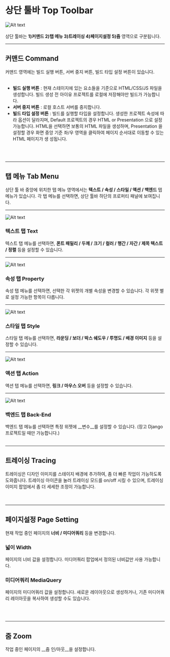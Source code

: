 # 상단 툴바 Top Toolbar
![Alt text](/img/top-toolbar.png)<br /><br />
상단 툴바는 __1)커맨드 2)탭 메뉴 3)트레이싱 4)페이지설정 5)줌__ 영역으로 구분됩니다.<br />

*****
## 커맨드 Command
커맨드 영역에는 빌드 실행 버튼, 서버 중지 버튼, 빌드 타입 설정 버튼이 있습니다.<br /><br />

* __빌드 실행 버튼__ : 현재 스테이지에 있는 요소들을 기준으로 HTML/CSS/JS 파일을 생성합니다. 빌드 생성 전 아이유 프로젝트를 로컬에 저장해야만 빌드가 가능합니다.<br />
* __서버 중지 버튼__ : 로컬 호스트 서버를 중지합니다.
* __빌드 타입 설정 버튼__ : 빌드를 실행할 타입을 설정합니다. 생성한 프로젝트 속성에 따라 옵션이 달라지며, Default 프로젝트의 경우 HTML or Presentation 으로 설정 가능합니다. HTML을 선택하면 보통의 HTML 파일을 생성하며, Presentation 을 설정할 경우 화면 중앙 기준 좌/우 영역을 클릭하여 페이지 순서대로 이동할 수 있는 HTML 페이지가 생
성됩니다.<br />


<br /><br />

*****
## 탭 메뉴 Tab Menu
상단 툴 바 중앙에 위치한 탭 메뉴 영역에서는 __텍스트 / 속성 / 스타일 / 액션 / 백엔드__ 탭 메뉴가 있습니다. 각 탭 메뉴를 선택하면, 상단 툴바 하단의 프로퍼티 패널에 보여집니다. <br />

*****
![Alt text](/img/tab-text.png)<br />
### 텍스트 탭 Text
텍스트 탭 메뉴를 선택하면, __폰트 패밀리 / 두께 / 크기 / 컬러 / 행간 / 자간 / 제목 텍스트 / 정렬__ 등을 설정할 수 있습니다.

*****
![Alt text](../../img/tab-property.png)<br />
### 속성 탭 Property
속성 탭 메뉴를 선택하면, 선택한 각 위젯의 개별 속성을 변경할 수 있습니다. 각 위젯 별로 설정 가능한 항목이 다릅니다.

*****
![Alt text](../../img/top-toolbar.png)<br />
### 스타일 탭 Style
스타일 탭 메뉴를 선택하면, __라운딩 / 보더 / 박스 쉐도우 / 투명도 / 배경 이미지__ 등을 설정할 수 있습니다.

*****
![Alt text](../../img/tab-action.png)<br />
### 액션 탭 Action
액션 텝 메뉴를 선택하면, __링크 / 마우스 오버__ 등을 설정할 수 있습니다.

*****
![Alt text](../../img/tab-backend.png)<br />
### 백엔드 탭 Back-End
백엔드 탭 메뉴를 선택하면 특정 위젯에 __변수__를 설정할 수 있습니다. (장고 Django 프로젝트일 때만 가능합니다.)
<br /><br />

*****
## 트레이싱 Tracing
트레이싱은 디자인 이미지를 스테이지 배경에 추가하여, 좀 더 빠른 작업이 가능하도록 도와줍니다. 트레이싱 아이콘을 눌러 트레이싱 모드를 on/off 시킬 수 있으며, 트레이싱 이미지 팝업에서 좀 더 세세한 조정이 가능합니다.
<br /><br /><br />
*****
## 페이지설정 Page Setting
현재 작업 중인 페이지의 __너비 / 미디어쿼리__ 등을 변경합니다. <br />

### 넓이 Width
페이지의 너비 값을 설정합니다. 미디어쿼리 팝업에서 정의된 너비값만 사용 가능합니다.
### 미디어쿼리 MediaQuery
페이지의 미디어쿼리 값을 설정합니다. 새로운 레이아웃으로 생성하거나, 기존 미디어쿼리 레이아웃을 복사하여 생성할 수도 있습니다.

<br /><br />
*****
## 줌 Zoom
작업 중인 페이지의 __줌 인/아웃__을 설정합니다.

